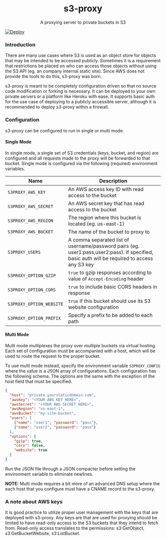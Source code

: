 <h1 align="center">s3-proxy</h1>

<p align="center">
A proxying server to private buckets in S3
</p>

[![Deploy](https://www.herokucdn.com/deploy/button.svg)](https://heroku.com/deploy)

### Introduction

There are many use cases where S3 is used as an object store for objects that may be intended to be accessed publicly.
Sometimes it is a requirement that restrictions be placed on who can access those objects without using the S3 API (eg. an company internal static site).
Since AWS does not provide the tools to do this, s3-proxy was born.

s3-proxy is meant to be completely configuration driven so that no source code modification or forking is necessary.
It can be deployed to your own private servers or a platform like Heroku with ease.
It supports basic auth for the use case of deploying to a publicly accessible server, although it is recommended to deploy s3-proxy within a firewall.

### Configuration

s3-proxy can be configured to run in single or multi mode.

#### Single Mode

In single mode, a single set of S3 credentials (keys, bucket, and region) are configured and all requests made to the proxy will be forwarded to that bucket.
Single mode is configured via the following (required) environment variables.

| Name                     | Description                                                                                                                                   |
| ------------------------ | --------------------------------------------------------------------------------------------------------------------------------------------- |
| `S3PROXY_AWS_KEY`        | An AWS access key ID with read access to the bucket                                                                                           |
| `S3PROXY_AWS_SECRET`     | An AWS secret key that has read access to the bucket                                                                                          |
| `S3PROXY_AWS_REGION`     | The region where this bucket is located (eg. us-east-1)                                                                                       |
| `S3PROXY_AWS_BUCKET`     | The name of the bucket to proxy to                                                                                                            |
| `S3PROXY_USERS`          | A comma separated list of username/password pairs (eg. user1:pass,user2:pass). If specified, basic auth will be required to access any S3 key |
| `S3PROXY_OPTION_GZIP`    | `true` to gzip responses according to value of `Accept-Encoding` header                                                                       |
| `S3PROXY_OPTION_CORS`    | `true` to include basic CORS headers in response                                                                                              |
| `S3PROXY_OPTION_WEBSITE` | `true` if this bucket should use its S3 website configuration                                                                                 |
| `S3PROXY_OPTION_PREFIX`  | Specify a prefix to be added to each path                                                                                                     |


#### Multi Mode

Multi mode multiplexes the proxy over multiple buckets via virtual hosting.
Each set of configuration must be accompanied with a host, which will be used to route the request to the proper bucket.

To use multi mode instead, specify the environment variable `S3PROXY_CONFIG` where the value is a JSON array of configurations.
Each configuration has the following schema.
The options are the same with the exception of the host field that must be specified.

```json
{
  "host": "private.yourstaticdomain.com",
  "awsKey": "<YOUR AWS KEY HERE>",
  "awsSecret": "<YOUR AWS SECRET HERE>",
  "awsRegion": "us-east-1",
  "awsBucket": "my-site-bucket",
  "users": [
    {"name": "user1", "password": "pass"},
    {"name": "user2", "password": "pass"}
  ],
  "options": {
    "gzip": true,
    "cors": false,
    "website": true
  }
}
```

Run the JSON file through a JSON compacter before setting the environment variable to eliminate newlines.

**NOTE:** Multi mode requires a bit more of an advanced DNS setup where the each host that you configure must have a CNAME record to the s3-proxy.

### A note about AWS keys

It is good practice to utilize proper user management with the keys that are deployed with s3-proxy.
Any keys are that are used for proxying should be limited to have read-only access to the S3 buckets that they intend to fetch from.
Read-only access translates to the permissions: s3:GetObject, s3:GetBucketWebsite, s3:ListBucket.
